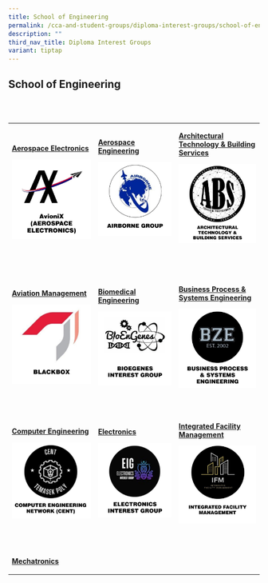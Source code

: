 ```yaml
---
title: School of Engineering
permalink: /cca-and-student-groups/diploma-interest-groups/school-of-engineering/
description: ""
third_nav_title: Diploma Interest Groups
variant: tiptap
---
```

<h2>School of Engineering</h2>
<p>&nbsp;&nbsp;&nbsp; &nbsp;&nbsp;&nbsp;&nbsp;&nbsp;&nbsp;&nbsp; &nbsp;&nbsp;&nbsp;&nbsp;&nbsp;&nbsp;&nbsp;&nbsp;&nbsp;&nbsp;&nbsp;
&nbsp;&nbsp;&nbsp;&nbsp;&nbsp;&nbsp;&nbsp;&nbsp;&nbsp;&nbsp;&nbsp; &nbsp;&nbsp;&nbsp;&nbsp;&nbsp;&nbsp;&nbsp;&nbsp;&nbsp;&nbsp;&nbsp;
&nbsp;&nbsp;&nbsp;&nbsp;&nbsp;&nbsp; &nbsp; &nbsp;&nbsp;&nbsp;&nbsp;&nbsp;&nbsp;&nbsp;
&nbsp; &nbsp;&nbsp;&nbsp;&nbsp;&nbsp;&nbsp;&nbsp;&nbsp;&nbsp;&nbsp; &nbsp;&nbsp;&nbsp;&nbsp;&nbsp;&nbsp;&nbsp;&nbsp;&nbsp;&nbsp;&nbsp;
&nbsp;&nbsp;&nbsp;&nbsp;&nbsp;&nbsp;&nbsp;&nbsp;&nbsp;&nbsp; &nbsp; &nbsp;&nbsp;&nbsp;&nbsp;&nbsp;&nbsp;&nbsp;
&nbsp;&nbsp;&nbsp;&nbsp;&nbsp;&nbsp;&nbsp; &nbsp; &nbsp;&nbsp;&nbsp;&nbsp;&nbsp;&nbsp;&nbsp;&nbsp;&nbsp;&nbsp;
&nbsp;&nbsp;&nbsp;&nbsp;&nbsp;&nbsp;&nbsp;&nbsp;&nbsp;&nbsp;&nbsp; &nbsp;&nbsp;&nbsp;&nbsp;&nbsp;&nbsp;&nbsp;&nbsp;&nbsp;&nbsp;&nbsp;
&nbsp;&nbsp;&nbsp;&nbsp;&nbsp;&nbsp;&nbsp; &nbsp;&nbsp;&nbsp;</p>
<table style="minWidth: 75px">
<colgroup>
<col>
<col>
<col>
</colgroup>
<tbody>
<tr>
<td rowspan="1" colspan="1">
<p><strong><a href="https://www.instagram.com/tpavionix/" rel="noopener noreferrer nofollow" target="_blank">Aerospace Electronics</a></strong>
</p>
<div class="isomer-image-wrapper">
<img style="width: 100%" height="auto" width="100%" alt="" src="/images/Interest Groups/AvioniX.jpg">
</div>
<p>&nbsp;&nbsp;&nbsp;&nbsp; &nbsp;&nbsp;&nbsp;&nbsp;&nbsp;&nbsp;&nbsp;&nbsp;&nbsp;&nbsp;&nbsp;&nbsp;&nbsp;&nbsp;&nbsp;
&nbsp;</p>
</td>
<td rowspan="1" colspan="1">
<p><strong><a href="https://www.instagram.com/tp_airborne/" rel="noopener noreferrer nofollow" target="_blank">Aerospace Engineering</a></strong>
</p>
<div class="isomer-image-wrapper">
<img style="width: 100%" height="auto" width="100%" alt="" src="/images/Interest Groups/Airborne_Group.jpg">
</div>
<p>&nbsp;&nbsp;&nbsp;&nbsp;&nbsp;&nbsp;&nbsp;&nbsp;&nbsp;&nbsp;&nbsp;&nbsp;&nbsp;&nbsp;&nbsp;&nbsp;&nbsp;&nbsp;&nbsp;
&nbsp;&nbsp;&nbsp;&nbsp;&nbsp;&nbsp;&nbsp;&nbsp;&nbsp;&nbsp;&nbsp;&nbsp;
&nbsp;&nbsp;&nbsp;&nbsp;&nbsp;&nbsp;&nbsp;&nbsp;&nbsp;&nbsp;&nbsp;&nbsp;&nbsp;&nbsp;</p>
</td>
<td rowspan="1" colspan="1">
<p><strong><a href="https://www.instagram.com/tp.abs/" rel="noopener noreferrer nofollow" target="_blank">Architectural Technology &amp; Building Services</a></strong>
</p>
<div class="isomer-image-wrapper">
<img style="width: 100%" height="auto" width="100%" alt="" src="/images/Interest Groups/Architectural_Technology___Building_Services.jpg">
</div>
<p>&nbsp;&nbsp;&nbsp;&nbsp;&nbsp;&nbsp;&nbsp;&nbsp;&nbsp;&nbsp;&nbsp;&nbsp;&nbsp;&nbsp;&nbsp;&nbsp;&nbsp;&nbsp;&nbsp;
&nbsp;&nbsp;&nbsp;&nbsp;&nbsp;&nbsp;&nbsp;&nbsp;&nbsp;&nbsp;&nbsp;&nbsp;&nbsp;&nbsp;&nbsp;
&nbsp;&nbsp;&nbsp;&nbsp;&nbsp;&nbsp;&nbsp;&nbsp;&nbsp;&nbsp;&nbsp;</p>
</td>
</tr>
<tr>
<td rowspan="1" colspan="1">
<p><strong><a href="https://www.instagram.com/amsaviators/" rel="noopener noreferrer nofollow" target="_blank">Aviation Management</a></strong>
</p>
<div class="isomer-image-wrapper">
<img style="width: 100%" height="auto" width="100%" alt="" src="/images/Interest Groups/Blackbox.jpg">
</div>
<p>&nbsp;&nbsp;&nbsp;&nbsp;&nbsp;&nbsp;&nbsp;&nbsp;&nbsp;&nbsp;&nbsp;&nbsp;
&nbsp;&nbsp;&nbsp;&nbsp;&nbsp;&nbsp;&nbsp;&nbsp;&nbsp;&nbsp;&nbsp;&nbsp;&nbsp;&nbsp;&nbsp;
&nbsp;</p>
</td>
<td rowspan="1" colspan="1">
<p><strong><a href="https://www.instagram.com/tpbme/" rel="noopener noreferrer nofollow" target="_blank">Biomedical Engineering</a></strong>
</p>
<div class="isomer-image-wrapper">
<img style="width: 100%" height="auto" width="100%" alt="" src="/images/Interest Groups/BioGenes_Interest_Group.jpg">
</div>
<p>&nbsp;&nbsp;&nbsp;&nbsp;&nbsp;&nbsp;&nbsp;&nbsp;&nbsp;&nbsp;&nbsp;&nbsp;&nbsp;&nbsp;&nbsp;&nbsp;&nbsp;&nbsp;&nbsp;
&nbsp;&nbsp;&nbsp;&nbsp;&nbsp;&nbsp;&nbsp;&nbsp;&nbsp;&nbsp;&nbsp;&nbsp;
&nbsp;&nbsp;</p>
</td>
<td rowspan="1" colspan="1">
<p><strong><a href="https://www.instagram.com/eng_tpbze/" rel="noopener noreferrer nofollow" target="_blank">Business Process &amp; Systems Engineering</a></strong>
</p>
<div class="isomer-image-wrapper">
<img style="width: 100%" height="auto" width="100%" alt="" src="/images/Interest Groups/Business_Process___Systems_Engineering.jpg">
</div>
<p>&nbsp;&nbsp;&nbsp;&nbsp;&nbsp;&nbsp;&nbsp;&nbsp;&nbsp;&nbsp;&nbsp;&nbsp;&nbsp;&nbsp;&nbsp;&nbsp;&nbsp;&nbsp;&nbsp;
&nbsp;&nbsp;&nbsp;&nbsp;&nbsp;&nbsp;&nbsp;&nbsp;&nbsp;&nbsp; &nbsp;&nbsp;&nbsp;&nbsp;</p>
</td>
</tr>
<tr>
<td rowspan="1" colspan="1">
<p><strong><a href="https://www.instagram.com/tp.cen/" rel="noopener noreferrer nofollow" target="_blank">Computer Engineering</a></strong>
</p>
<div class="isomer-image-wrapper">
<img style="width: 100%" height="auto" width="100%" alt="" src="/images/Interest Groups/Computer_Engineering_Network.jpg">
</div>
<p>&nbsp;&nbsp;&nbsp;&nbsp;&nbsp; &nbsp;&nbsp;&nbsp;&nbsp;&nbsp;&nbsp;&nbsp;&nbsp;&nbsp;&nbsp;&nbsp;&nbsp;&nbsp;&nbsp;&nbsp;
&nbsp;&nbsp;&nbsp;&nbsp;&nbsp;&nbsp;&nbsp;&nbsp;&nbsp;&nbsp;&nbsp;</p>
</td>
<td rowspan="1" colspan="1">
<p><strong><a href="https://www.instagram.com/tp_eig/" rel="noopener noreferrer nofollow" target="_blank">Electronics</a></strong>
</p>
<div class="isomer-image-wrapper">
<img style="width: 100%" height="auto" width="100%" alt="" src="/images/Interest Groups/Electronics_Interest_Group.jpg">
</div>
<p>&nbsp;&nbsp;&nbsp;&nbsp;&nbsp;&nbsp;&nbsp;&nbsp;&nbsp;&nbsp;&nbsp;&nbsp;&nbsp;&nbsp;&nbsp;&nbsp;&nbsp;&nbsp;&nbsp;
&nbsp;&nbsp;&nbsp;&nbsp;&nbsp;&nbsp;&nbsp;&nbsp;&nbsp;&nbsp;&nbsp;&nbsp;&nbsp;&nbsp;&nbsp;</p>
</td>
<td rowspan="1" colspan="1">
<p><strong><a href="https://www.instagram.com/ifmclub/" rel="noopener noreferrer nofollow" target="_blank">Integrated Facility Management</a></strong>
</p>
<div class="isomer-image-wrapper">
<img style="width: 100%" height="auto" width="100%" alt="" src="/images/Interest Groups/Integrated_Facility_Management.jpg">
</div>
<p>&nbsp;&nbsp;&nbsp;&nbsp;&nbsp;&nbsp;&nbsp;&nbsp;&nbsp;&nbsp;&nbsp;&nbsp;&nbsp;&nbsp;&nbsp;&nbsp;&nbsp;&nbsp;
&nbsp;&nbsp;&nbsp;&nbsp;&nbsp;&nbsp;&nbsp;&nbsp;&nbsp;&nbsp;&nbsp;&nbsp;&nbsp;&nbsp;&nbsp;</p>
</td>
</tr>
<tr>
<td rowspan="1" colspan="1">
<p><strong><a href="https://www.instagram.com/eng_smeclub/" rel="noopener nofollow" target="_blank">Mechatronics</a></strong>
</p>
<p></p>
</td>
<td rowspan="1" colspan="1">
<p></p>
</td>
<td rowspan="1" colspan="1">
<p></p>
</td>
</tr>
</tbody>
</table>
<p></p>
<p></p>